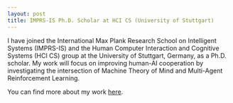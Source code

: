 ```yaml
---
layout: post
title: IMPRS-IS Ph.D. Scholar at HCI CS (University of Stuttgart)
---
```


I have joined the International Max Plank Research School on Intelligent Systems (IMPRS-IS) and the Human Computer Interaction and Cognitive Systems (HCI CS) group at the University of Stuttgart, Germany, as a  Ph.D. scholar. 
My work will focus on improving human-AI cooperation by investigating the intersection of Machine Theory of Mind and Multi-Agent Reinforcement Learning.

You can find more about my work [here](https://www.perceptualui.org/people/ruhdorfer/).